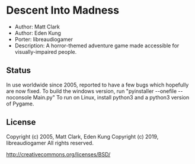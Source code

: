 # Descent Into Madness


- Author: Matt Clark
- Author: Eden Kung
- Porter: libreaudiogamer
- Description: A horror-themed adventure game made accessible for visually-impaired people.

## Status

In use worldwide since 2005, reported to have a few bugs which hopefully are now fixed.
To build the windows version, run "pyinstaller --onefile --noconsole Main.py"
To run on Linux, install python3 and a python3 version of Pygame.

## License

Copyright (c) 2005, Matt Clark, Eden Kung
Copyright (c) 2019, libreaudiogamer
All rights reserved.

http://creativecommons.org/licenses/BSD/
